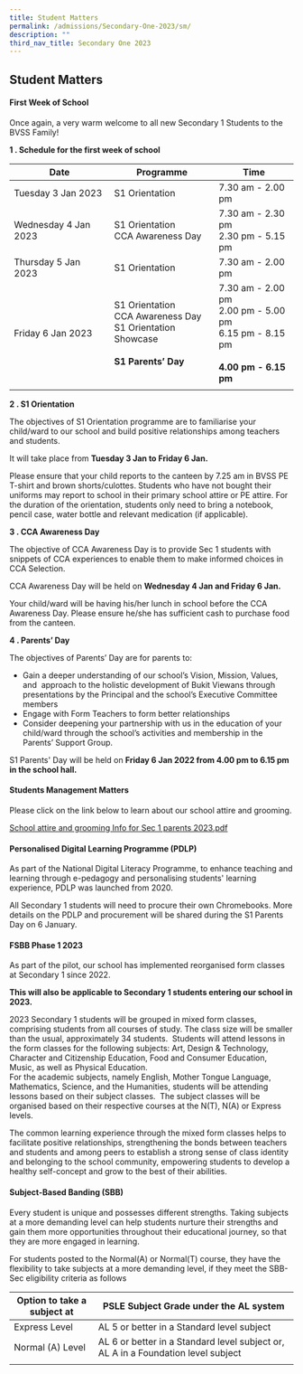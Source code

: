 ```yaml
---
title: Student Matters
permalink: /admissions/Secondary-One-2023/sm/
description: ""
third_nav_title: Secondary One 2023
---
```

## Student Matters

#### First Week of School

Once again, a very warm welcome to all new Secondary 1 Students to the BVSS Family!

**1 \. Schedule for the first week of school**

| Date  | Programme  | Time  |
|---|---|---|
| Tuesday 3 Jan 2023  | S1 Orientation  | 7.30 am - 2.00 pm  |
| Wednesday 4 Jan 2023  | S1 Orientation<br>CCA Awareness Day  | 7.30 am - 2.30 pm<br>2.30 pm - 5.15 pm  |
| Thursday 5 Jan 2023  | S1 Orientation  | 7.30 am - 2.00 pm  |
| Friday 6 Jan 2023  | S1 Orientation<br>CCA Awareness Day<br>S1 Orientation Showcase<br><br>**S1 Parents’ Day**  | 7.30 am - 2.00 pm<br>2.00 pm - 5.00 pm<br>6.15 pm - 8.15 pm<br><br>**4.00 pm - 6.15 pm**  |
|   |   |   |

**2 \. S1 Orientation**  

The objectives of S1 Orientation programme are to familiarise your child/ward to our school and build positive relationships among teachers and students. 

It will take place from **Tuesday 3 Jan to Friday 6 Jan.**

Please ensure that your child reports to the canteen by 7.25 am in BVSS PE T-shirt and brown shorts/culottes. Students who have not bought their uniforms may report to school in their primary school attire or PE attire. For the duration of the orientation, students only need to bring a notebook, pencil case, water bottle and relevant medication (if applicable).

**3 \. CCA Awareness Day**

The objective of CCA Awareness Day is to provide Sec 1 students with snippets of CCA experiences to enable them to make informed choices in CCA Selection.

CCA Awareness Day will be held on **Wednesday 4 Jan and Friday 6 Jan.**

Your child/ward will be having his/her lunch in school before the CCA Awareness Day. Please ensure he/she has sufficient cash to purchase food from the canteen.

**4 \. Parents’ Day**

The objectives of Parents’ Day are for parents to:

*   Gain a deeper understanding of our school’s Vision, Mission, Values, and  approach to the holistic development of Bukit Viewans through presentations by the Principal and the school’s Executive Committee members
*   Engage with Form Teachers to form better relationships
*   Consider deepening your partnership with us in the education of your child/ward through the school’s activities and membership in the Parents’ Support Group.

S1 Parents' Day will be held on **Friday 6 Jan 2022 from 4.00 pm to 6.15 pm in the school hall.**

#### Students Management Matters

Please click on the link below to learn about our school attire and grooming.

[School attire and grooming Info for Sec 1 parents 2023.pdf](/files/School%20attire%20and%20grooming%20Info%20for%20Sec%201%20parents%202023.pdf)

#### Personalised Digital Learning Programme (PDLP)

As part of the National Digital Literacy Programme, to enhance teaching and learning through e-pedagogy and personalising students' learning experience, PDLP was launched from 2020.   
  
All Secondary 1 students will need to procure their own Chromebooks. More details on the PDLP and procurement will be shared during the S1 Parents Day on 6 January.

#### FSBB Phase 1 2023

As part of the pilot, our school has implemented reorganised form classes at Secondary 1 since 2022.    
  
**This will also be applicable to Secondary 1 students entering our school in 2023.**    
  
2023 Secondary 1 students will be grouped in mixed form classes, comprising students from all courses of study. The class size will be smaller than the usual, approximately 34 students.  Students will attend lessons in the form classes for the following subjects: Art, Design & Technology, Character and Citizenship Education, Food and Consumer Education, Music, as well as Physical Education.  
For the academic subjects, namely English, Mother Tongue Language, Mathematics, Science, and the Humanities, students will be attending lessons based on their subject classes.  The subject classes will be organised based on their respective courses at the N(T), N(A) or Express levels.    
  
The common learning experience through the mixed form classes helps to facilitate positive relationships, strengthening the bonds between teachers and students and among peers to establish a strong sense of class identity and belonging to the school community, empowering students to develop a healthy self-concept and grow to the best of their abilities.

#### Subject-Based Banding (SBB)

Every student is unique and possesses different strengths. Taking subjects at a more demanding level can help students nurture their strengths and gain them more opportunities throughout their educational journey, so that they are more engaged in learning.

For students posted to the Normal(A) or Normal(T) course, they have the flexibility to take subjects at a more demanding level, if they meet the SBB-Sec eligibility criteria as follows

| **Option to take a subject at**  | **PSLE Subject Grade under the AL system**  |
|---|---|
| Express Level  | AL 5 or better in a Standard level subject  |
| Normal (A) Level  | AL 6 or better in a Standard level subject or, AL A in a Foundation level subject  |
|   |   |

